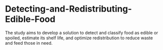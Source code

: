 # Detecting-and-Redistributing-Edible-Food
The study aims to develop a solution to detect and classify food as edible or spoiled, estimate its shelf life, and optimize redistribution to reduce waste and feed those in need.
